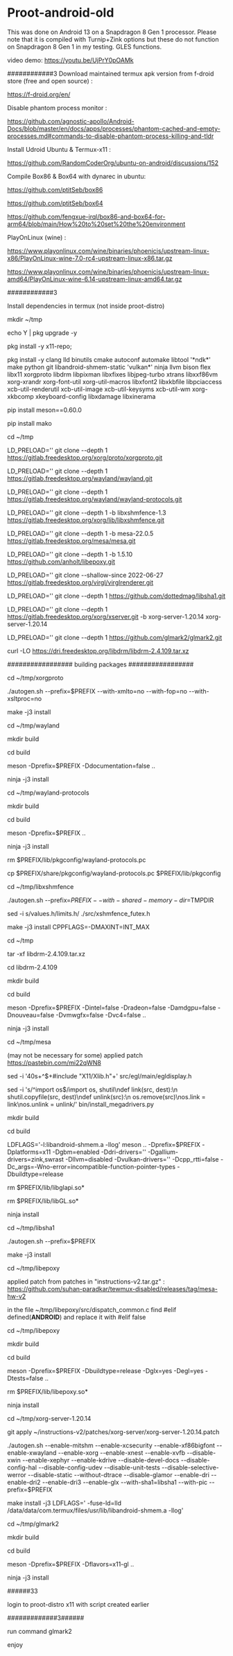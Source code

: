 # Proot-android-old

This was done on Android 13 on a Snapdragon 8 Gen 1 processor. Please note that it is compiled with Turnip+Zink options but these do not function on Snapdragon 8 Gen 1 in my testing. GLES functions.

video demo: https://youtu.be/UjPrY0pOAMk

############3
Download maintained termux apk version from f-droid store (free and open source) :

https://f-droid.org/en/

Disable phantom process monitor : 

https://github.com/agnostic-apollo/Android-Docs/blob/master/en/docs/apps/processes/phantom-cached-and-empty-processes.md#commands-to-disable-phantom-process-killing-and-tldr

Install Udroid Ubuntu & Termux-x11 : 

https://github.com/RandomCoderOrg/ubuntu-on-android/discussions/152

Compile Box86 & Box64 with dynarec in ubuntu: 

https://github.com/ptitSeb/box86

https://github.com/ptitSeb/box64

https://github.com/fengxue-jrql/box86-and-box64-for-arm64/blob/main/How%20to%20set%20the%20environment

PlayOnLinux (wine) : 

https://www.playonlinux.com/wine/binaries/phoenicis/upstream-linux-x86/PlayOnLinux-wine-7.0-rc4-upstream-linux-x86.tar.gz

https://www.playonlinux.com/wine/binaries/phoenicis/upstream-linux-amd64/PlayOnLinux-wine-6.14-upstream-linux-amd64.tar.gz

############3

Install dependencies in termux (not inside proot-distro)

mkdir ~/tmp

echo Y | pkg upgrade -y

pkg install -y x11-repo; 

pkg install -y clang lld binutils cmake autoconf automake libtool '\*ndk\*' make python git libandroid-shmem-static 'vulkan*' ninja llvm bison flex libx11 xorgproto libdrm libpixman libxfixes libjpeg-turbo xtrans libxxf86vm xorg-xrandr xorg-font-util xorg-util-macros libxfont2 libxkbfile libpciaccess xcb-util-renderutil xcb-util-image xcb-util-keysyms xcb-util-wm xorg-xkbcomp xkeyboard-config libxdamage libxinerama

pip install meson==0.60.0

pip install mako

cd ~/tmp

LD_PRELOAD='' git clone --depth 1 https://gitlab.freedesktop.org/xorg/proto/xorgproto.git

LD_PRELOAD='' git clone --depth 1 https://gitlab.freedesktop.org/wayland/wayland.git

LD_PRELOAD='' git clone --depth 1 https://gitlab.freedesktop.org/wayland/wayland-protocols.git

LD_PRELOAD='' git clone --depth 1 -b libxshmfence-1.3 https://gitlab.freedesktop.org/xorg/lib/libxshmfence.git

LD_PRELOAD='' git clone --depth 1 -b mesa-22.0.5 https://gitlab.freedesktop.org/mesa/mesa.git

LD_PRELOAD='' git clone --depth 1 -b 1.5.10 https://github.com/anholt/libepoxy.git

LD_PRELOAD='' git clone --shallow-since 2022-06-27 https://gitlab.freedesktop.org/virgl/virglrenderer.git

LD_PRELOAD='' git clone --depth 1 https://github.com/dottedmag/libsha1.git

LD_PRELOAD='' git clone --depth 1 https://gitlab.freedesktop.org/xorg/xserver.git -b xorg-server-1.20.14 xorg-server-1.20.14

LD_PRELOAD='' git clone --depth 1 https://github.com/glmark2/glmark2.git

curl -LO https://dri.freedesktop.org/libdrm/libdrm-2.4.109.tar.xz

#################
building packages
#################

cd ~/tmp/xorgproto

./autogen.sh --prefix=$PREFIX --with-xmlto=no --with-fop=no --with-xsltproc=no

make -j3 install

cd ~/tmp/wayland

mkdir build

cd build

meson -Dprefix=$PREFIX -Ddocumentation=false ..

ninja -j3 install

cd ~/tmp/wayland-protocols

mkdir build

cd build

meson -Dprefix=$PREFIX ..

ninja -j3 install

rm $PREFIX/lib/pkgconfig/wayland-protocols.pc

cp $PREFIX/share/pkgconfig/wayland-protocols.pc $PREFIX/lib/pkgconfig

cd ~/tmp/libxshmfence

./autogen.sh --prefix=$PREFIX --with-shared-memory-dir=$TMPDIR

sed -i s/values.h/limits.h/ ./src/xshmfence_futex.h

make -j3 install CPPFLAGS=-DMAXINT=INT_MAX

cd ~/tmp

tar -xf libdrm-2.4.109.tar.xz

cd libdrm-2.4.109

mkdir build

cd build

meson -Dprefix=$PREFIX -Dintel=false -Dradeon=false -Damdgpu=false -Dnouveau=false -Dvmwgfx=false -Dvc4=false ..

ninja -j3 install

cd ~/tmp/mesa

(may not be necessary for some) applied patch https://pastebin.com/mi22qWN8

sed -i '40s+^$+#include "X11/Xlib.h"+' src/egl/main/egldisplay.h

sed -i 's/^import os$/import os, shutil\ndef link(src, dest):\n shutil.copyfile(src, dest)\ndef unlink(src):\n os.remove(src)\nos.link = link\nos.unlink = unlink/' bin/install_megadrivers.py

mkdir build

cd build

LDFLAGS='-l:libandroid-shmem.a -llog' meson .. -Dprefix=$PREFIX -Dplatforms=x11 -Dgbm=enabled -Ddri-drivers='' -Dgallium-drivers=zink,swrast -Dllvm=disabled -Dvulkan-drivers='' -Dcpp_rtti=false -Dc_args=-Wno-error=incompatible-function-pointer-types -Dbuildtype=release

rm $PREFIX/lib/libglapi.so*

rm $PREFIX/lib/libGL.so*

ninja install

cd ~/tmp/libsha1

./autogen.sh --prefix=$PREFIX

make -j3 install

cd ~/tmp/libepoxy

applied patch from patches in "instructions-v2.tar.gz" : https://github.com/suhan-paradkar/tewmux-disabled/releases/tag/mesa-hw-v2

in the file ~/tmp/libepoxy/src/dispatch_common.c find #elif defined(__ANDROID__) and replace it with #elif false

cd ~/tmp/libepoxy

mkdir build

cd build

meson -Dprefix=$PREFIX -Dbuildtype=release -Dglx=yes -Degl=yes -Dtests=false ..

rm $PREFIX/lib/libepoxy.so*

ninja install

cd ~/tmp/xorg-server-1.20.14

git apply ~/instructions-v2/patches/xorg-server/xorg-server-1.20.14.patch

./autogen.sh --enable-mitshm --enable-xcsecurity --enable-xf86bigfont --enable-xwayland --enable-xorg --enable-xnest --enable-xvfb --disable-xwin --enable-xephyr --enable-kdrive --disable-devel-docs --disable-config-hal --disable-config-udev --disable-unit-tests --disable-selective-werror --disable-static --without-dtrace --disable-glamor --enable-dri --enable-dri2 --enable-dri3 --enable-glx --with-sha1=libsha1 --with-pic --prefix=$PREFIX

make install -j3 LDFLAGS=' -fuse-ld=lld /data/data/com.termux/files/usr/lib/libandroid-shmem.a -llog'

cd ~/tmp/glmark2

mkdir build

cd build

meson -Dprefix=$PREFIX -Dflavors=x11-gl ..

ninja -j3 install

######33

login to proot-distro x11 with script created earlier

#############3######

run command glmark2

enjoy
